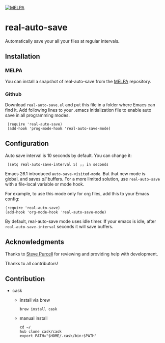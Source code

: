 [![MELPA](http://melpa.org/packages/real-auto-save-badge.svg)](http://melpa.org/#/real-auto-save)

# real-auto-save
Automatically save your all your files at regular intervals.

## Installation

### MELPA

You can install a snapshot of real-auto-save from the [MELPA](http://melpa.org/#/real-auto-save) repository.

### Github

Download `real-auto-save.el` and put this file in a folder where Emacs can find it.
Add following lines to your .emacs initialization file to enable auto save in all programming modes.

     (require 'real-auto-save)
     (add-hook 'prog-mode-hook 'real-auto-save-mode)

## Configuration

Auto save interval is 10 seconds by default. You can change it:

     (setq real-auto-save-interval 5) ;; in seconds

Emacs 26.1 introduced `auto-save-visited-mode`. But that new mode is global, and saves *all* buffers. For a more limited solution, use `real-auto-save` with a file-local variable or mode hook.

For example, to use this mode only for org files, add this to your Emacs config:

    (require 'real-auto-save)
    (add-hook 'org-mode-hook 'real-auto-save-mode)

By default, real-auto-save mode uses idle timer. If your emacs is idle, after `real-auto-save-interval` seconds it will save buffers.

## Acknowledgments

Thanks to [Steve Purcell](https://github.com/purcell) for reviewing and providing help with development.

Thanks to all contributors!

## Contribution
- cask
  - install via brew
    ```shell
    brew install cask
    ```

  - manual install
    ```shell
    cd ~/
    hub clone cask/cask
    export PATH="$HOME/.cask/bin:$PATH"
    ```

